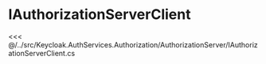 # IAuthorizationServerClient

<<< @/../src/Keycloak.AuthServices.Authorization/AuthorizationServer/IAuthorizationServerClient.cs

